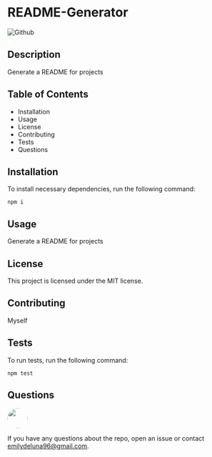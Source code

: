 
  # **README-Generator**

  ![Github](https://img.shields.io/github/last-commit/emcarlisle/README-Generator)

  ## **Description**
 Generate a README for projects

  ## **Table of Contents**

  * Installation
  * Usage
  * License
  * Contributing
  * Tests
  * Questions

  ## **Installation**
 
  To install necessary dependencies, run the following command:

  `npm i`

  ## **Usage**
 Generate a README for projects

  ## **License**

  This project is licensed under the MIT license.

  ## **Contributing**

  Myself

  ## **Tests**

  To run tests, run the following command:

  `npm test`

  ## **Questions**

  <img src="https://avatars.githubusercontent.com/emcarlisle" style="width: 45px; height: 45px; border-radius:100%;">

  If you have any questions about the repo, open an issue or contact emilydeluna96@gmail.com.




